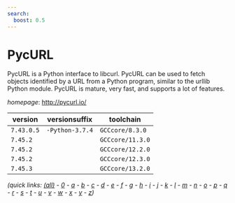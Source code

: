 ```yaml
---
search:
  boost: 0.5
---
```

# PycURL

PycURL is a Python interface to libcurl. PycURL can be used to fetch objects identified by a URL  from a Python program, similar to the urllib Python module. PycURL is mature, very fast, and supports a lot of  features.

*homepage*: <http://pycurl.io/>

version | versionsuffix | toolchain
--------|---------------|----------
``7.43.0.5`` | ``-Python-3.7.4`` | ``GCCcore/8.3.0``
``7.45.2`` |  | ``GCCcore/11.3.0``
``7.45.2`` |  | ``GCCcore/12.2.0``
``7.45.2`` |  | ``GCCcore/12.3.0``
``7.45.3`` |  | ``GCCcore/13.2.0``


*(quick links: [(all)](../index.md) - [0](../0/index.md) - [a](../a/index.md) - [b](../b/index.md) - [c](../c/index.md) - [d](../d/index.md) - [e](../e/index.md) - [f](../f/index.md) - [g](../g/index.md) - [h](../h/index.md) - [i](../i/index.md) - [j](../j/index.md) - [k](../k/index.md) - [l](../l/index.md) - [m](../m/index.md) - [n](../n/index.md) - [o](../o/index.md) - [p](../p/index.md) - [q](../q/index.md) - [r](../r/index.md) - [s](../s/index.md) - [t](../t/index.md) - [u](../u/index.md) - [v](../v/index.md) - [w](../w/index.md) - [x](../x/index.md) - [y](../y/index.md) - [z](../z/index.md))*

